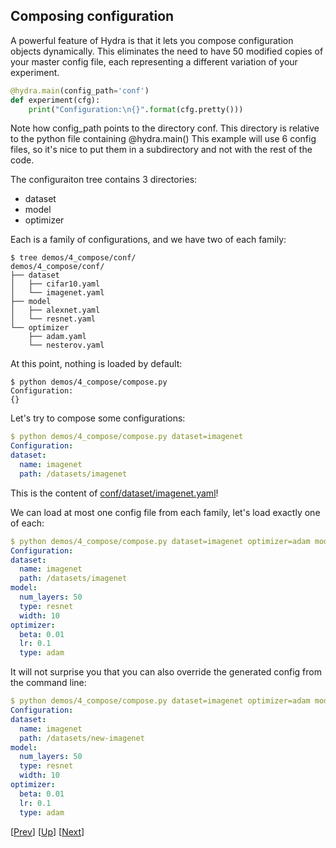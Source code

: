 ## Composing configuration

A powerful feature of Hydra is that it lets you compose configuration objects dynamically.
This eliminates the need to have 50 modified copies of your master config file, each representing a different variation of your
experiment.

```python
@hydra.main(config_path='conf')
def experiment(cfg):
    print("Configuration:\n{}".format(cfg.pretty()))
```

Note how config_path points to the directory conf. This directory is relative to the python file containing @hydra.main()
This example will use 6 config files, so it's nice to put them in a subdirectory and not with the rest of the code.

The configuraiton tree contains 3 directories:
 - dataset
 - model
 - optimizer

Each is a family of configurations, and we have two of each family:

```text
$ tree demos/4_compose/conf/
demos/4_compose/conf/
├── dataset
│   ├── cifar10.yaml
│   └── imagenet.yaml
├── model
│   ├── alexnet.yaml
│   └── resnet.yaml
└── optimizer
    ├── adam.yaml
    └── nesterov.yaml
```
 
At this point, nothing is loaded by default:
```text
$ python demos/4_compose/compose.py
Configuration:
{}
```

Let's try to compose some configurations:
```yaml
$ python demos/4_compose/compose.py dataset=imagenet
Configuration:
dataset:
  name: imagenet
  path: /datasets/imagenet
```
This is the content of [conf/dataset/imagenet.yaml](conf/dataset/imagenet.yaml)!

We can load at most one config file from each family, let's load exactly one of each:
```yaml
$ python demos/4_compose/compose.py dataset=imagenet optimizer=adam model=resnet
Configuration:
dataset:
  name: imagenet
  path: /datasets/imagenet
model:
  num_layers: 50
  type: resnet
  width: 10
optimizer:
  beta: 0.01
  lr: 0.1
  type: adam
```

It will not surprise you that you can also override the generated config from the command line:
```yaml
$ python demos/4_compose/compose.py dataset=imagenet optimizer=adam model=resnet dataset.path=/datasets/new-imagenet
Configuration:
dataset:
  name: imagenet
  path: /datasets/new-imagenet
model:
  num_layers: 50
  type: resnet
  width: 10
optimizer:
  beta: 0.01
  lr: 0.1
  type: adam
```

[[Prev](../3_config_file)] [[Up](../README.md)] [[Next](../5_defaults)]
